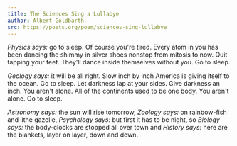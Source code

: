 ```yaml
---
title: The Sciences Sing a Lullabye
author: Albert Goldbarth  
src: https://poets.org/poem/sciences-sing-lullabye
---
```


*Physics says:* go to sleep. Of course
you're tired. Every atom in you
has been dancing the shimmy in silver shoes
nonstop from mitosis to now.
Quit tapping your feet. They'll dance
inside themselves without you. Go to sleep.

*Geology says:* it will be all right. Slow inch
by inch America is giving itself
to the ocean. Go to sleep. Let darkness
lap at your sides. Give darkness an inch.
You aren't alone. All of the continents used to be
one body. You aren't alone. Go to sleep.

*Astronomy says:* the sun will rise tomorrow,
*Zoology says:* on rainbow-fish and lithe gazelle,
*Psychology says:* but first it has to be night, so
*Biology says:* the body-clocks are stopped all over town
and
*History says:* here are the blankets, layer on layer, down and down. 
